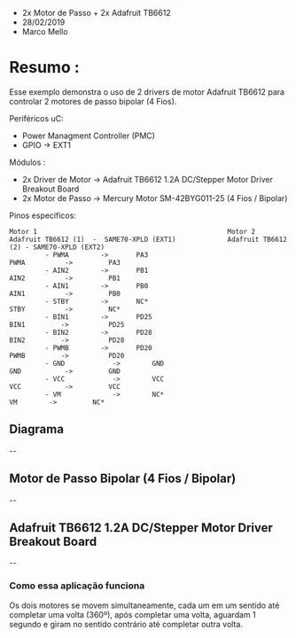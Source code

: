 * 2x Motor de Passo + 2x Adafruit TB6612
* 28/02/2019
* Marco Mello

# Resumo :

Esse exemplo demonstra o uso de 2 drivers de motor Adafruit TB6612 para controlar 2 motores de passo bipolar (4 Fios).

Periféricos uC:

- Power Managment Controller (PMC)
- GPIO -> EXT1
   
Módulos : 

- 2x Driver de Motor -> Adafruit TB6612 1.2A DC/Stepper Motor Driver Breakout Board
- 2x Motor de Passo -> Mercury Motor SM-42BYG011-25 (4 Fios / Bipolar)

Pinos específicos:

```
Motor 1                                                Motor 2
Adafruit TB6612 (1)  -  SAME70-XPLD (EXT1)             Adafruit TB6612 (2) - SAME70-XPLD (EXT2)
         - PWMA		   ->		PA3                                  PWMA		   ->		  PA3
         - AIN2		   ->		PB1                                  AIN2		   ->		  PB1	
         - AIN1		   ->		PB0                                  AIN1		   ->		  PB0
         - STBY		   ->		NC*                                  STBY		   ->		  NC*
         - BIN1		   ->		PD25                                 BIN1	      ->		  PD25
         - BIN2		   ->		PD28                                 BIN2	      ->		  PD28
         - PWMB		   ->		PD20                                 PWMB	      ->		  PD20
         - GND		      ->		GND                                  GND		   ->		  GND
         - VCC		      ->		VCC                                  VCC		   ->		  VCC
         - VM		      ->		NC*                                  VM		   ->		  NC*
```

## Diagrama

--

## Motor de Passo Bipolar (4 Fios / Bipolar)

--

## Adafruit TB6612 1.2A DC/Stepper Motor Driver Breakout Board

--

### Como essa aplicação funciona

Os dois motores se movem simultaneamente, cada um em um sentido até completar uma volta (360º), após completar uma volta, aguardam 1 segundo e giram no sentido contrário até completar outra volta.
